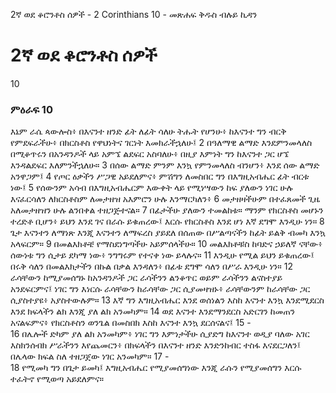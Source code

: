 ﻿
2ኛ ወደ ቆሮንቶስ ሰዎች - 2 Corinthians 10 - መጽሐፍ ቅዱስ ብሉይ ኪዳን
# 2ኛ ወደ ቆሮንቶስ ሰዎች
10
### ምዕራፍ 10
 እኔም ራሴ ጳውሎስ፥ በእናንተ ዘንድ ፊት ለፊት ሳለሁ ትሑት የሆንሁ፥ ከእናንተ ግን ብርቅ የምደፍራችሁ፥ በክርስቶስ የዋህነትና ገርነት እመክራችኋለሁ፤
2  በዓለማዊ ልማድ እንደምንመላለስ በሚቆጥሩን በአንዳንዶች ላይ አምኜ ልደፍር አስባለሁ፥ በዚያ እምነት ግን ከእናንተ ጋር ሆኜ እንዳልደፍር እለምንችኋለሁ።
3  በሰው ልማድ ምንም እንኳ የምንመላለስ ብንሆን፥ እንደ ሰው ልማድ አንዋጋም፤
4  የጦር ዕቃችን ሥጋዊ አይደለምና፥ ምሽግን ለመስበር ግን በእግዚአብሔር ፊት ብርቱ ነው፤
5  የሰውንም አሳብ በእግዚአብሔርም እውቀት ላይ የሚነሣውን ከፍ ያለውን ነገር ሁሉ እናፈርሳለን ለክርስቶስም ለመታዘዝ አእምሮን ሁሉ እንማርካለን፥
6  መታዘዛችሁም በተፈጸመች ጊዜ አለመታዘዝን ሁሉ ልንበቀል ተዘጋጅተናል።
7  በፊታችሁ ያለውን ተመልከቱ። ማንም የክርስቶስ መሆኑን ተረድቶ ቢሆን፥ ይህን እንደ ገና በራሱ ይቁጠረው፤ እርሱ የክርስቶስ እንደ ሆነ እኛ ደግሞ እንዲሁ ነን።
8  ጌታ እናንተን ለማነጽ እንጂ እናንተን ለማፍረስ ያይደለ በሰጠው በሥልጣናችን ከፊት ይልቅ ብመካ እንኳ አላፍርም።
9  በመልእክቶቼ የማስደነግጣችሁ አይምሰላችሁ።
10  መልእክቶቹስ ከባድና ኃይለኛ ናቸው፥ ሰውነቱ ግን ሲታይ ደካማ ነው፥ ንግግሩም የተናቀ ነው ይላሉና።
11  እንዲሁ የሚል ይህን ይቁጠረው፤ በሩቅ ሳለን በመልእክታችን በኩል በቃል እንዳለን፥ በፊቱ ደግሞ ሳለን በሥራ እንዲሁ ነን።
12  ራሳቸውን ከሚያመሰግኑ ከአንዳንዶች ጋር ራሳችንን ልንቆጥር ወይም ራሳችንን ልናስተያይ አንደፍርምና፤ ነገር ግን እነርሱ ራሳቸውን ከራሳቸው ጋር ሲያመዛዝኑ፥ ራሳቸውንም ከራሳቸው ጋር ሲያስተያዩ፥ አያስተውሉም።
13  እኛ ግን እግዚአብሔር እንደ ወሰነልን እስከ እናንተ እንኳ እንደሚደርስ እንደ ክፍላችን ልክ እንጂ ያለ ልክ አንመካም።
14  ወደ እናንተ እንደማንደርስ አድርገን ከመጠን አናልፍምና፥ የክርስቶስን ወንጌል በመስበክ እስከ እናንተ እንኳ ደርሰናልና፤
15 -  
16  በሌሎች ድካም ያለ ልክ አንመካም፥ ነገር ግን እምነታችሁ ሲያድግ ከእናንተ ወዲያ ባለው አገር እስክንሰብክ ሥራችንን እየጨመርን፥ በክፍላችን በእናንተ ዘንድ እንድንከብር ተስፋ እናደርጋለን፤ በሌላው ክፍል ስለ ተዘጋጀው ነገር አንመካም።
17 -  
18  የሚመካ ግን በጌታ ይመካ፤ እግዚአብሔር የሚያመሰግነው እንጂ ራሱን የሚያመሰግን እርሱ ተፈትኖ የሚወጣ አይደለምና። 
